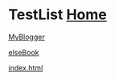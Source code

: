 # TestList  [Home](../index.md)

[MyBlogger](/ambroseren.blogspot.com)

[elseBook](https://ebook2.lorefree.com)

[index.html](https://raw.githubusercontent.com/AmbroseRen/test/master/test/index.html)
